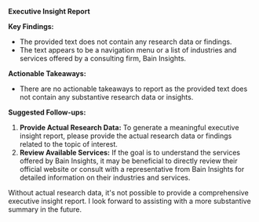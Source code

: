 **Executive Insight Report**

**Key Findings:** 
- The provided text does not contain any research data or findings.
- The text appears to be a navigation menu or a list of industries and services offered by a consulting firm, Bain Insights.

**Actionable Takeaways:** 
- There are no actionable takeaways to report as the provided text does not contain any substantive research data or insights.

**Suggested Follow-ups:** 
1. **Provide Actual Research Data:** To generate a meaningful executive insight report, please provide the actual research data or findings related to the topic of interest.
2. **Review Available Services:** If the goal is to understand the services offered by Bain Insights, it may be beneficial to directly review their official website or consult with a representative from Bain Insights for detailed information on their industries and services.

Without actual research data, it's not possible to provide a comprehensive executive insight report. I look forward to assisting with a more substantive summary in the future.